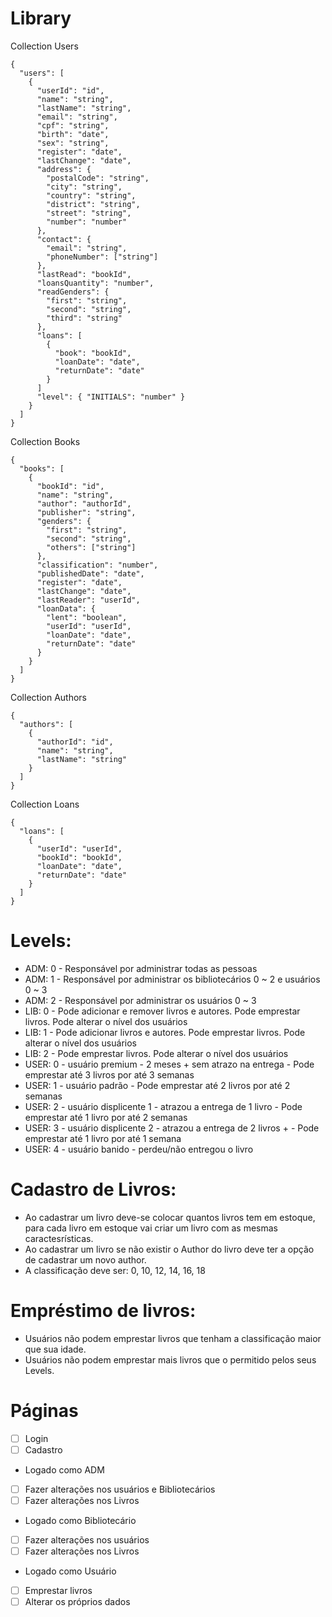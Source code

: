 # Library

Collection Users
```
{
  "users": [
    {
      "userId": "id",
      "name": "string",
      "lastName": "string",
      "email": "string",
      "cpf": "string",
      "birth": "date",
      "sex": "string",
      "register": "date",
      "lastChange": "date",
      "address": {
        "postalCode": "string",
        "city": "string",
        "country": "string",
        "district": "string",
        "street": "string",
        "number": "number"
      },
      "contact": {
        "email": "string",
        "phoneNumber": ["string"]
      },
      "lastRead": "bookId",
      "loansQuantity": "number",
      "readGenders": {
        "first": "string",
        "second": "string",
        "third": "string"
      },
      "loans": [
        {
          "book": "bookId",
          "loanDate": "date",
          "returnDate": "date"
        }
      ]
      "level": { "INITIALS": "number" }
    }
  ]
}
```

Collection Books
```
{
  "books": [
    {
      "bookId": "id",
      "name": "string",
      "author": "authorId",
      "publisher": "string",
      "genders": {
        "first": "string",
        "second": "string",
        "others": ["string"]
      },
      "classification": "number",
      "publishedDate": "date",
      "register": "date",
      "lastChange": "date",
      "lastReader": "userId",
      "loanData": {
        "lent": "boolean",
        "userId": "userId",
        "loanDate": "date",
        "returnDate": "date"
      }
    }
  ]
}
```

Collection Authors
```
{
  "authors": [
    {
      "authorId": "id",
      "name": "string",
      "lastName": "string"
    }
  ]
}
```

Collection Loans
```
{
  "loans": [
    {
      "userId": "userId",
      "bookId": "bookId",
      "loanDate": "date",
      "returnDate": "date"
    }
  ]
}
```

# Levels:
- ADM:  0 - Responsável por administrar todas as pessoas
- ADM:  1 - Responsável por administrar os bibliotecários 0 ~ 2 e usuários 0 ~ 3
- ADM:  2 - Responsável por administrar os usuários 0 ~ 3
- LIB:  0 - Pode adicionar e remover livros e autores. Pode emprestar livros. Pode alterar o nível dos usuários
- LIB:  1 - Pode adicionar livros e autores. Pode emprestar livros. Pode alterar o nível dos usuários
- LIB:  2 - Pode emprestar livros. Pode alterar o nível dos usuários
- USER: 0 - usuário premium - 2 meses + sem atrazo na entrega - Pode emprestar até 3 livros por até 3 semanas
- USER: 1 - usuário padrão - Pode emprestar até 2 livros por até 2 semanas
- USER: 2 - usuário displicente 1 - atrazou a entrega de 1 livro - Pode emprestar até 1 livro por até 2 semanas
- USER: 3 - usuário displicente 2 - atrazou a entrega de 2 livros + - Pode emprestar até 1 livro por até 1 semana
- USER: 4 - usuário banido - perdeu/não entregou o livro

# Cadastro de Livros:
- Ao cadastrar um livro deve-se colocar quantos livros tem em estoque, para cada livro em estoque vai criar um livro com as mesmas caractesrísticas.
- Ao cadastrar um livro se não existir o Author do livro deve ter a opção de cadastrar um novo author.
- A classificação deve ser: 0, 10, 12, 14, 16, 18

# Empréstimo de livros:
- Usuários não podem emprestar livros que tenham a classificação maior que sua idade.
- Usuários não podem emprestar mais livros que o permitido pelos seus Levels.

# Páginas
- [ ] Login
- [ ] Cadastro
- Logado como ADM
- [ ] Fazer alterações nos usuários e Bibliotecários
- [ ] Fazer alterações nos Livros
- Logado como Bibliotecário
- [ ] Fazer alterações nos usuários
- [ ] Fazer alterações nos Livros
- Logado como Usuário
- [ ] Emprestar livros
- [ ] Alterar os próprios dados
